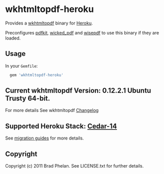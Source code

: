 # wkhtmltopdf-heroku

Provides a [wkhtmltopdf](http://code.google.com/p/wkhtmltopdf/) binary for [Heroku](http://www.heroku.com/).

Preconfigures [pdfkit](https://rubygems.org/gems/pdfkit), [wicked_pdf](https://rubygems.org/gems/wicked_pdf) and [wisepdf](http://rubygems.org/gems/wisepdf) to use this binary if they are loaded.

## Usage

In your `Gemfile`:

```ruby
  gem 'wkhtmltopdf-heroku'
```

## Current wkhtmltopdf Version: 0.12.2.1 Ubuntu Trusty 64-bit.

For more details See wkhtmltopdf [Changelog](https://github.com/wkhtmltopdf/wkhtmltopdf/blob/master/CHANGELOG.md)

## Supported Heroku Stack: [Cedar-14](https://devcenter.heroku.com/articles/cedar)

See [migration guides](https://devcenter.heroku.com/articles/cedar-14-migration) for more details.

## Copyright

Copyright (c) 2011 Brad Phelan. See LICENSE.txt for further details.

